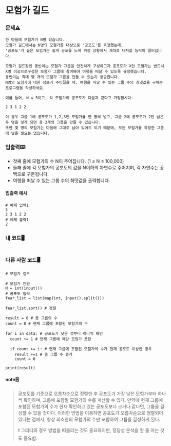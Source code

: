 # 모험가 길드

### 문제⚠️
```
한 마을에 모험가가 N명 있습니다. 
모험가 길드에서는 N명의 모험가를 대상으로 '공포도'를 측정했는데,
'공포도'가 높은 모험가는 쉽게 공포를 느껴 위험 상황에서 제대로 대처할 능력이 떨어집니다. 

모험가 길드장인 동빈이는 모험가 그룹을 안전하게 구성하고자 공포도가 X인 모험가는 반드시 X명 이상으로구성한 모험가 그룹에 참여해야 여행을 떠날 수 있도록 규정했습니다. 
동빈이는 최대 몇 개의 모험가 그룹을 만들 수 있는지 궁금합니다.
N명의 모험가에 대한 정보가 주어졌을 때, 여행을 떠날 수 있는 그룹 수의 최댓값을 구하는 프로그램을 작성하세요.

예를 들어, N = 5이고, 각 모험가의 공포도가 다음과 같다고 가정합시다.

2 3 1 2 2

이 경우 그룹 1에 공포도가 1,2,3인 모험가를 한 명씩 넣고, 그룹 2에 공포도가 2인 남은 두 명을 넣게 되면 총 2개의 그룹을 만들 수 있습니다. 
또한 몇 명의 모험가는 마을에 그대로 남아 있어도 되기 때문에, 모든 모험가를 특정한 그룹에 넣을 필요는 없습니다.
```

### 입출력⌨️
* 첫째 줄에 모험가의 수 N이 주어집니다. (1 ≤ N ≤ 100,000)
* 둘째 줄에 각 모험가의 공포도의 값을 N이하의 자연수로 주어지며, 각 자연수는 공백으로 구분됩니다.
* 여행을 떠날 수 있는 그룹 수의 최댓값을 출력합니다.

#### 입출력 예시
```
# 예제 입력1
5
2 3 1 2 2
# 예제 출력1
2 
```

### 내 코드🖥️
```

```

### 다른 사람 코드🖥️
```
# 모험가 길드

# 모험가 인원
N = int(input())
# 공포도 입력
fear_list = list(map(int, input().split()))

fear_list.sort() # 정렬

result = 0 # 총 그룹의 수
count = 0 # 현재 그룹에 포함된 모험가의 수

for i in data: # 공포도가 낮은 것부터 하나씩 확인 
  count += 1 # 현재 그룹에 해당 모험가 포함

  if count >= i: # 현재 그룹에 포함된 모험가의 수가 현재 공포도 이상인 경우
    result +=1 # 총 그룹 수 증가
    count = 0

print(result)
```
#### note🗒️
> 공포도를 기준으로 오름차순으로 정렬한 후 공포도가 가장 낮은 모험가부터 하나씩 확인하며, 그룹에 포함될 모험가의 수를 계산할 수 있다. 
> 만약에 현재 그룹에 포함된 모험가의 수가 현재 확인하고 있는 공포도보다 크거나 같다면, 그룹을 결성할 수 있을 것이다. 
> 이러한 방법을 이용하면 공포도가 오름차순으로 정렬되어 있다는 점에서, 항상 최소한의 모험가의 수만 포함하여 그룹을 결성하게 된다.
> 
> ❗ 그리디의 경우 방법을 떠올리는 것도 중요하지만, 정당성 분석을 할 줄 아는 것도 중요함.


